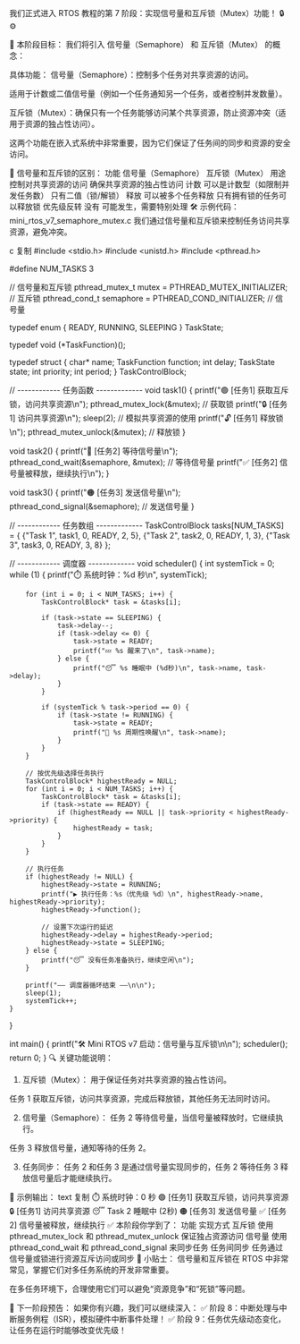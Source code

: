 我们正式进入 RTOS 教程的第 7 阶段：实现信号量和互斥锁（Mutex）功能！ 🔒⚙️

🎯 本阶段目标：
我们将引入 信号量（Semaphore） 和 互斥锁（Mutex） 的概念：

具体功能：
信号量（Semaphore）：控制多个任务对共享资源的访问。

适用于计数或二值信号量（例如一个任务通知另一个任务，或者控制并发数量）。

互斥锁（Mutex）：确保只有一个任务能够访问某个共享资源，防止资源冲突（适用于资源的独占性访问）。

这两个功能在嵌入式系统中非常重要，因为它们保证了任务间的同步和资源的安全访问。

🧱 信号量和互斥锁的区别：
功能	信号量（Semaphore）	互斥锁（Mutex）
用途	控制对共享资源的访问	确保共享资源的独占性访问
计数	可以是计数型（如限制并发任务数）	只有二值（锁/解锁）
释放	可以被多个任务释放	只有拥有锁的任务可以释放锁
优先级反转	没有	可能发生，需要特别处理
🛠️ 示例代码：mini_rtos_v7_semaphore_mutex.c
我们通过信号量和互斥锁来控制任务访问共享资源，避免冲突。

c
复制
#include <stdio.h>
#include <unistd.h>
#include <pthread.h>

#define NUM_TASKS 3

// 信号量和互斥锁
pthread_mutex_t mutex = PTHREAD_MUTEX_INITIALIZER; // 互斥锁
pthread_cond_t semaphore = PTHREAD_COND_INITIALIZER; // 信号量

typedef enum {
    READY,
    RUNNING,
    SLEEPING
} TaskState;

typedef void (*TaskFunction)();

typedef struct {
    char* name;
    TaskFunction function;
    int delay;
    TaskState state;
    int priority;
    int period;
} TaskControlBlock;

// ------------ 任务函数 -------------
void task1() {
    printf("🟢 [任务1] 获取互斥锁，访问共享资源\n");
    pthread_mutex_lock(&mutex); // 获取锁
    printf("🔒 [任务1] 访问共享资源\n");
    sleep(2); // 模拟共享资源的使用
    printf("🔓 [任务1] 释放锁\n");
    pthread_mutex_unlock(&mutex); // 释放锁
}

void task2() {
    printf("🔵 [任务2] 等待信号量\n");
    pthread_cond_wait(&semaphore, &mutex); // 等待信号量
    printf("✅ [任务2] 信号量被释放，继续执行\n");
}

void task3() {
    printf("🟠 [任务3] 发送信号量\n");
    pthread_cond_signal(&semaphore); // 发送信号量
}

// ------------ 任务数组 -------------
TaskControlBlock tasks[NUM_TASKS] = {
    {"Task 1", task1, 0, READY, 2, 5},
    {"Task 2", task2, 0, READY, 1, 3},
    {"Task 3", task3, 0, READY, 3, 8}
};

// ------------ 调度器 -------------
void scheduler() {
    int systemTick = 0;
    while (1) {
        printf("⏱️ 系统时钟：%d 秒\n", systemTick);

        for (int i = 0; i < NUM_TASKS; i++) {
            TaskControlBlock* task = &tasks[i];

            if (task->state == SLEEPING) {
                task->delay--;
                if (task->delay <= 0) {
                    task->state = READY;
                    printf("💤 %s 醒来了\n", task->name);
                } else {
                    printf("😴 %s 睡眠中 (%d秒)\n", task->name, task->delay);
                }
            }

            if (systemTick % task->period == 0) {
                if (task->state != RUNNING) {
                    task->state = READY;
                    printf("🔄 %s 周期性唤醒\n", task->name);
                }
            }
        }

        // 按优先级选择任务执行
        TaskControlBlock* highestReady = NULL;
        for (int i = 0; i < NUM_TASKS; i++) {
            TaskControlBlock* task = &tasks[i];
            if (task->state == READY) {
                if (highestReady == NULL || task->priority < highestReady->priority) {
                    highestReady = task;
                }
            }
        }

        // 执行任务
        if (highestReady != NULL) {
            highestReady->state = RUNNING;
            printf("▶️ 执行任务：%s（优先级 %d）\n", highestReady->name, highestReady->priority);
            highestReady->function();

            // 设置下次运行的延迟
            highestReady->delay = highestReady->period;
            highestReady->state = SLEEPING;
        } else {
            printf("😴 没有任务准备执行，继续空闲\n");
        }

        printf("—— 调度器循环结束 ——\n\n");
        sleep(1);
        systemTick++;
    }
}

int main() {
    printf("🛠️ Mini RTOS v7 启动：信号量与互斥锁\n\n");
    scheduler();
    return 0;
}
🔍 关键功能说明：
1. 互斥锁（Mutex）：
用于保证任务对共享资源的独占性访问。

任务 1 获取互斥锁，访问共享资源，完成后释放锁，其他任务无法同时访问。

2. 信号量（Semaphore）：
任务 2 等待信号量，当信号量被释放时，它继续执行。

任务 3 释放信号量，通知等待的任务 2。

3. 任务同步：
任务 2 和任务 3 是通过信号量实现同步的，任务 2 等待任务 3 释放信号量后才能继续执行。

🧪 示例输出：
text
复制
⏱️ 系统时钟：0 秒
🟢 [任务1] 获取互斥锁，访问共享资源
🔒 [任务1] 访问共享资源
😴 Task 2 睡眠中 (2秒)
🟠 [任务3] 发送信号量
✅ [任务2] 信号量被释放，继续执行
✅ 本阶段你学到了：
功能	实现方式
互斥锁	使用 pthread_mutex_lock 和 pthread_mutex_unlock 保证独占资源访问
信号量	使用 pthread_cond_wait 和 pthread_cond_signal 来同步任务
任务间同步	任务通过信号量或锁进行资源互斥访问或同步
🧠 小贴士：
信号量和互斥锁在 RTOS 中非常常见，掌握它们对多任务系统的开发非常重要。

在多任务环境下，合理使用它们可以避免“资源竞争”和“死锁”等问题。

🔔 下一阶段预告：
如果你有兴趣，我们可以继续深入： ✅ 阶段 8：中断处理与中断服务例程（ISR），模拟硬件中断事件处理！
✅ 阶段 9：任务优先级动态变化，让任务在运行时能够改变优先级！
